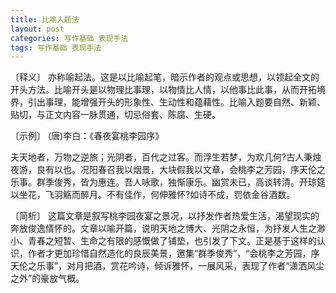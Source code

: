 ```yaml
---
title: 比喻入题法
layout: post
categories: 写作基础 表现手法
tags: 写作基础 表现手法
---
```


〔释义〕 亦称喻起法。这是以比喻起笔，暗示作者的观点或思想，以领起全文的开头方法。比喻开头是以物理比事理，以物情比人情，以他事比此事，从而开拓境界，引出事理，能增强开头的形象性、生动性和蕴藉性。比喻入题要自然、新颖、贴切，与正文内容一脉贯通，切忌俗套、陈腐、生硬。

〔示例〕 (唐)李白：《春夜宴桃李园序》

夫天地者，万物之逆旅；光阴者，百代之过客。而浮生若梦，为欢几何?古人秉烛夜游，良有以也。况阳春召我以烟景，大块假我以文章，会桃李之芳园，序天伦之乐事。群季俊秀，皆为惠连。吾人咏歌，独惭康乐。幽赏未已，高谈转清。开琼筵以坐花，飞羽觞而醉月。不有佳作，何伸雅怀?如诗不成，罚依金谷酒数。

〔简析〕 这篇文章是叙写桃李园夜宴之景况，以抒发作者热爱生活，渴望现实的奔放俊逸情怀的。文章以喻开篇，说明天地之博大、光阴之永恒，为抒发人生之渺小、青春之短暂、生命之有限的感慨做了铺垫，也引发了下文。正是基于这样的认识，作者才更加珍惜自然造化的良辰美景，邀集“群季俊秀”，“会桃李之芳园，序天伦之乐事”，对月把酒，赏花吟诗，倾诉雅怀，一展风采，表现了作者“潇洒风尘之外”的豪放气概。 